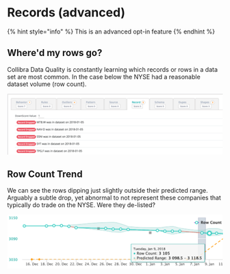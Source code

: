 # Records (advanced)

{% hint style="info" %}
This is an advanced opt-in feature
{% endhint %}

## Where'd my rows go?

Collibra Data Quality is constantly learning which records or rows in a data set are most common. In the case below the NYSE had a reasonable dataset volume (row count).

![](../../.gitbook/assets/owl-missing-records.png)

## Row Count Trend

We can see the rows dipping just slightly outside their predicted range. Arguably a subtle drop, yet abnormal to not represent these companies that typically do trade on the NYSE. Were they de-listed?

![](../../.gitbook/assets/owl-row-trend.png)
